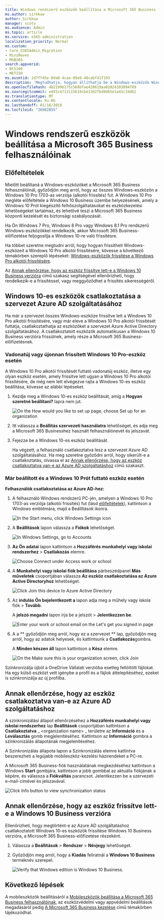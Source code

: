 ```yaml
---
title: Windows rendszerű eszközök beállítása a Microsoft 365 Business felhasználóinak
ms.author: sirkkuw
author: Sirkkuw
manager: scotv
ms.audience: Admin
ms.topic: article
ms.service: o365-administration
localization_priority: Normal
ms.custom:
- Core_O365Admin_Migration
- MiniMaven
- MSB365
search.appverid:
- BCS160
- MET150
ms.assetid: 2d7ff45e-0da0-4caa-89a9-48cabf41f193
description: 'Megtudhatja, hogyan állíthatja be a Windows-eszközök Windows 10 Pro futó Microsoft 365 üzleti felhasználók számára. '
ms.openlocfilehash: 482199b175c568bfae420619aa02024303894789
ms.sourcegitcommit: e491c4713115610cbe13d2fbd0d65e1a41c34d62
ms.translationtype: MT
ms.contentlocale: hu-HU
ms.lasthandoff: 01/16/2019
ms.locfileid: "26982855"
---
```

# <a name="set-up-windows-devices-for-microsoft-365-business-users"></a>Windows rendszerű eszközök beállítása a Microsoft 365 Business felhasználóinak

## <a name="prerequisites"></a>Előfeltételek

Mielőtt beállítaná a Windows-eszközöket a Microsoft 365 Business felhasználóinál, győződjön meg arról, hogy az összes Windows-eszközön a Windows 10 Pro 1703-as verziója (alkotói frissítés) fut. A Windows 10 Pro megléte előfeltétele a Windows 10 Business üzembe helyezésének, amely a Windows 10 Prót kiegészítő felhőszolgáltatásokat és eszközkezelési lehetőségeket tartalmaz, és lehetővé teszi a Microsoft 365 Business központi kezelését és biztonsági szabályozását.
  
Ha Ön Windows 7 Pro, Windows 8 Pro vagy Windows 8.1 Pro rendszerű Windows-eszközökkel rendelkezik, akkor Microsoft 365 Business-előfizetése feljogosítja a Windows 10-re való frissítésre.
  
Ha többet szeretne megtudni arról, hogy hogyan frissítheti Windows-eszközeit a Windows 10 Pro alkotói frissítésére, kövesse a következő témakörben szereplő lépéseket: [Windows-eszközök frissítése a Windows Pro alkotói frissítésére](upgrade-to-windows-pro-creators-update.md).
  
Az [Annak ellenőrzése, hogy az eszköz frissítve lett-e a Windows 10 Business verzióra](set-up-windows-devices.md#bkmk_verifywin10) című szakasz segítségével ellenőrizheti, hogy rendelkezik-e a frissítéssel, vagy meggyőződhet a frissítés sikerességéről. 
  
## <a name="join-windows-10-devices-to-your-organizations-azure-ad"></a>Windows 10-es eszközök csatlakoztatása a szervezet Azure AD szolgáltatásához

Ha már a szervezet összes Windows-eszköze frissítve lett a Windows 10 Pro alkotói frissítésére, vagy már eleve a Windows 10 Pro alkotói frissítését futtatja, csatlakoztathatja az eszközöket a szervezet Azure Active Directory szolgáltatásához. A csatlakoztatott eszközök automatikusan a Windows 10 Business verzióra frissülnek, amely része a Microsoft 365 Business-előfizetésnek.
  
### <a name="for-a-brand-new-or-newly-upgraded-windows-10-pro-device"></a>Vadonatúj vagy újonnan frissített Windows 10 Pro-eszköz esetén

A Windows 10 Pro alkotói frissítését futtató vadonatúj eszköz, illetve egy olyan eszköz esetén, amely frissítve lett ugyan a Windows 10 Pro alkotói frissítésére, de még nem lett elvégezve rajta a Windows 10-es eszköz beállítása, kövesse az alábbi lépéseket.
  
1. Kezdje meg a Windows 10-es eszköz beállítását, amíg a **Hogyan szeretné beállítani?** lapra nem jut. 
    
    ![On the How would you like to set up page, choose Set up for an organization](media/1b0b2dba-00bb-4a99-a729-441479220cb7.png)
  
2. Itt válassza a **Beállítás szervezeti használatra** lehetőséget, és adja meg a Microsoft 365 Businesshez használt felhasználónevét és jelszavát. 
    
3. Fejezze be a Windows 10-es eszköz beállítását.
    
   Ha végzett, a felhasználó csatlakoztatva lesz a szervezet Azure AD szolgáltatásához. Ha meg szeretne győződni arról, hogy sikerült-e a csatlakoztatás, olvassa el az [Annak ellenőrzése, hogy az eszköz csatlakoztatva van-e az Azure AD szolgáltatáshoz](set-up-windows-devices.md#bkmk_verifyaad) című szakaszt. 
  
### <a name="for-a-device-already-set-up-and-running-windows-10-pro"></a>Már beállított és a Windows 10 Prót futtató eszköz esetén

 **Felhasználók csatlakoztatása az Azure AD-hez:**
  
1. A felhasználó Windows rendszerű PC-jén, amelyen a Windows 10 Pro 1703-as verziója (alkotói frissítés) fut (lásd [előfeltételek](pre-requisites-for-data-protection.md)), kattintson a Windows emblémára, majd a Beállítások ikonra.
  
   ![In the Start menu, click Windows Settings icon](media/74e1ce9a-1554-4761-beb9-330b176e9b9d.png)
  
2. A **Beállítások** lapon válassza a **Fiókok** lehetőséget.
  
   ![In Windows Settings, go to Accounts](media/472fd688-d111-4788-9fbb-56a00fbdc24d.png)
  
3. **Az Ön adatai** lapon kattintson a **Hozzáférés munkahelyi vagy iskolai rendszerhez** \> **Csatlakozás** elemre.
  
   ![Choose Connect under Access work or school](media/af3a4e3f-f9b9-4969-b3e2-4ef99308090c.png)
  
4. A **Munkahelyi vagy iskolai fiók beállítása** párbeszédpanel **Más műveletek** csoportjában válassza **Az eszköz csatlakoztatása az Azure Active Directoryhoz** lehetőséget.
  
   ![Click Join this device to Azure Active Directory](media/fb709a1b-05a9-4750-9cb9-e097f4412cba.png)
  
5. Az **indulás Ön bejelentkezett a** lapon adja meg a műhely vagy iskola fiók \> **Tovább**.
  
   A **jelszó megadni** lapon írja be a jelszót \> **Jelentkezzen be**.
  
   ![Enter your work or school email on the Let's get you signed in page](media/f70eb148-b1d2-4ba3-be38-7317eaf0321a.png)
  
6. A a ** győződjön meg arról, hogy ez a szervezet ** lap, győződjön meg arról, hogy az adatok helyesek, és kattintsunk a **Csatlakozás**gombra.
  
   A **Minden készen áll** lapon kattintson a **Kész** elemre.
  
   ![On the Make sure this is your organization screen, click Join](media/c749c0a2-5191-4347-a451-c062682aa1fb.png)
  
Szinkronizálja újból a OneDrive Vállalati verzióba esetleg feltöltött fájlokat. Ha egy külső eszközt vett igénybe a profil és a fájlok áttelepítéséhez, ezeket is szinkronizálja az új profilba.
  
## <a name="verify-the-device-is-connected-to-azure-ad"></a>Annak ellenőrzése, hogy az eszköz csatlakoztatva van-e az Azure AD szolgáltatáshoz

A szinkronizálási állapot ellenőrzéséhez a **Hozzáférés munkahelyi vagy iskolai rendszerhez** lap **Beállítások** csoportjában kattintson a **Csatlakoztatva** _ \<organization name\> _ területre az **Információ** és a **Leválasztás** gomb megjelenítéséhez. Kattintson az **Információ** gombra a szinkronizálás állapotának megjelenítéséhez. 
  
A Szinkronizálás állapota lapon a Szinkronizálás elemre kattintva beszerezheti a legújabb mobileszköz-kezelési házirendeket a PC-re.
  
A Microsoft 365 Business-fiók használatának megkezdéséhez kattintson a Windows **Start** gombjára, kattintson a jobb gombbal az aktuális fiókjának a képére, és válassza a **Fiókváltás** parancsot. Jelentkezzen be a szervezeti e-mail-címével és jelszavával.
  
![Click Info button to view synchronization status](media/818f7043-adbf-402a-844a-59d50034911d.png)
  
## <a name="verify-the-device-is-upgraded-to-windows-10-business"></a>Annak ellenőrzése, hogy az eszköz frissítve lett-e a Windows 10 Business verzióra

Ellenőrizheti, hogy megtörtént-e az Azure AD szolgáltatáshoz csatlakoztatott Windows 10-es eszközök frissítése Windows 10 Business verzióra, a Microsoft 365 Business-előfizetése részeként.
  
1. Válassza a **Beállítások** \> **Rendszer** \> **Névjegy** lehetőséget.
    
2. Győződjön meg arról, hogy a **Kiadás** feliratnál a **Windows 10 Business** terméknév szerepel.
    
    ![Verify that Windows edition is Windows 10 Business.](media/ff660fc8-d3ba-431b-89a5-f5abded96c4d.png)
  
## <a name="next-steps"></a>Következő lépések

A mobileszközök beállításáról a [Mobileszközök beállítása a Microsoft 365 Business felhasználóinak](set-up-mobile-devices.md), az eszközvédelmi vagy appvédelmi beállítások megadásáról pedig [A Microsoft 365 Business kezelése](manage.md) című témakörben tájékozódhat.
  
